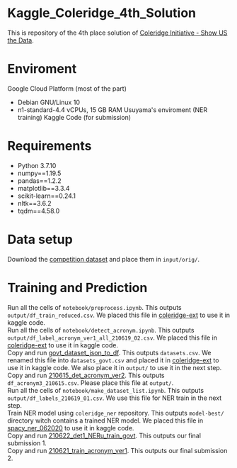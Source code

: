 # Kaggle_Coleridge_4th_Solution

This is repository of the 4th place solution of [Coleridge Initiative - Show US the Data](https://www.kaggle.com/c/coleridgeinitiative-show-us-the-data).  

# Enviroment
Google Cloud Platform (most of the part)
- Debian GNU/Linux 10
- n1-standard-4.4 vCPUs, 15 GB RAM
Usuyama's enviroment (NER training)
Kaggle Code (for submission)

# Requirements
- Python 3.7.10
- numpy==1.19.5
- pandas==1.2.2
- matplotlib==3.3.4
- scikit-learn==0.24.1
- nltk==3.6.2
- tqdm==4.58.0

# Data setup
Download the [competition dataset](https://www.kaggle.com/c/coleridgeinitiative-show-us-the-data/data) and place them in `input/orig/`.   

# Training and Prediction
Run all the cells of `notebook/preprocess.ipynb`. This outputs `output/df_train_reduced.csv`. We placed this file in [coleridge-ext](https://www.kaggle.com/osciiart/coleridge-ext) to use it in kaggle code.  
Run all the cells of `notebook/detect_acronym.ipynb`. This outputs `output/df_label_acronym_ver1_all_210619_02.csv`. We placed this file in [coleridge-ext](https://www.kaggle.com/osciiart/coleridge-ext) to use it in kaggle code.  
Copy and run [govt_dataset_json_to_df](https://www.kaggle.com/mlconsult/100000-govt-datasets-api-json-to-df/). This outputs `datasets.csv`. We renamed this file into `datasets_govt.csv` and placed it in [coleridge-ext](https://www.kaggle.com/osciiart/coleridge-ext) to use it in kaggle code. We also place it in `output/` to use it in the next step.  
Copy and run [210615_det_acronym_ver2](https://www.kaggle.com/osciiart/210615-det-acronym-ver2/notebook?scriptVersionId=66042722). This outputs `df_acronym3_210615.csv`. Please place this file at `output/`.    
Run all the cells of `notebook/make_dataset_list.ipynb`. This outputs `output/df_labels_210619_01.csv`. We use this file for NER train in the next step.  
Train NER model using `coleridge_ner` repository. This outputs `model-best/` directory witch contains a trained NER model.  We placed this file in [spacy_ner_062020](https://www.kaggle.com/naotous/spacyner062020) to use it in kaggle code.  
Copy and run [210622_det1_NERu_train_govt](https://www.kaggle.com/osciiart/210622-det1-neru-train-govt?scriptVersionId=66367000). This outputs our final submission 1.  
Copy and run [210621_train_acronym_ver1](https://www.kaggle.com/osciiart/210621-train-acronym-ver1?scriptVersionId=66241779). This outputs our final submission 2.  
